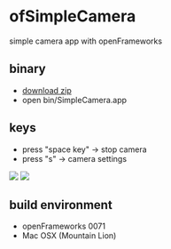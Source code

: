 ofSimpleCamera
==============
simple camera app with openFrameworks


binary
------
* [download zip](https://github.com/shokai/ofSimpleCamera/archive/master.zip)
* open bin/SimpleCamera.app


keys
----
* press "space key" -> stop camera
* press "s" -> camera settings


<img src="http://shokai.org/archive/file/6ff89024e0f294c702909f08503fcf48.png">
<img src="http://shokai.org/archive/file/06d09961854c1b646259f6c7a5493b9f.png">


build environment
-----------------
* openFrameworks 0071
* Mac OSX (Mountain Lion)
